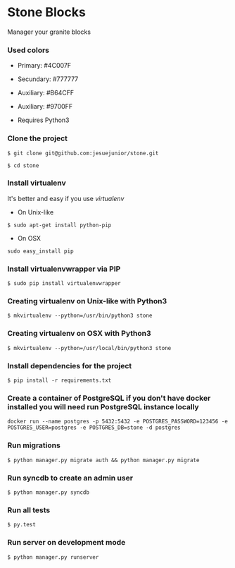 # Stone Blocks
Manager your granite blocks

### Used colors
 
 * Primary: #4C007F
 * Secundary: #777777
 * Auxiliary: #B64CFF
 * Auxiliary: #9700FF

* Requires Python3

### Clone the project

```shell
$ git clone git@github.com:jesuejunior/stone.git
```

```shell
$ cd stone
```
### Install virtualenv 

It's better and easy if you use _virtualenv_ 

 * On Unix-like

``` $ sudo apt-get install python-pip ```

 * On OSX

```sudo easy_install pip```

### Install virtualenvwrapper via PIP

```shell
$ sudo pip install virtualenvwrapper 
```

### Creating virtualenv on Unix-like with Python3

```shell
$ mkvirtualenv --python=/usr/bin/python3 stone
```

### Creating virtualenv on OSX with Python3

```shell
$ mkvirtualenv --python=/usr/local/bin/python3 stone
```

### Install dependencies for the project

```shell
$ pip install -r requirements.txt
```

### Create a container of PostgreSQL if you don't have docker installed you will need run PostgreSQL instance locally

```shell
docker run --name postgres -p 5432:5432 -e POSTGRES_PASSWORD=123456 -e POSTGRES_USER=postgres -e POSTGRES_DB=stone -d postgres
```

### Run migrations

```shell
$ python manager.py migrate auth && python manager.py migrate
```

### Run syncdb to create an admin user

```shell
$ python manager.py syncdb
```

### Run all tests

```shell
$ py.test
```

### Run server on development mode

```shell
$ python manager.py runserver
```


